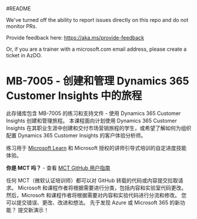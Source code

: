 #README

We've turned off the ability to report issues directly on this repo and do not monitor PRs.

Provide feedback here: https://aka.ms/provide-feedback

Or, if you are a trainer with a microsoft.com email address, please create a ticket in AzDO.

# MB-7005 - 创建和管理 Dynamics 365 Customer Insights 中的旅程

此存储库包含 MB-7005 的练习和支持文件 - 使用 Dynamics 365 Customer Insights 创建和管理旅程。 本课程面向计划使用 Dynamics 365 Customer Insights 在其职业生涯中创建和交付市场营销旅程的学生，或希望了解如何为组织配置 Dynamics 365 Customer Insights 的客户体验分析师。

练习用于 [Microsoft Learn](https://learn.microsoft.com) 和 Microsoft 授权的讲师引导式培训的自定进度技能体验。

**你是 MCT 吗？** - 查看 [MCT GitHub 用户指南](https://microsoftlearning.github.io/MCT-User-Guide/)

任何 MCT（微软认证培训师）都可以对 GitHub 转载的代码或内容提交拉取请求。 Microsoft 和课程作者将根据需要进行分类，包括内容和实验室代码更改。
然后，Microsoft 和课程作者将根据需要对内容和实验代码进行分流和修改。 您可以提交错误、更改、改进和想法。 先于发现 Azure 或 Microsoft 365 的新功能？ 提交新演示！
